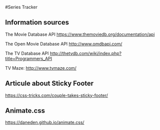 #Series Tracker

## Information sources
The Movie Database API https://www.themoviedb.org/documentation/api

The Open Movie Database API http://www.omdbapi.com/

The TV Database API http://thetvdb.com/wiki/index.php?title=Programmers_API

TV Maze: http://www.tvmaze.com/

## Articule about Sticky Footer
https://css-tricks.com/couple-takes-sticky-footer/

## Animate.css
https://daneden.github.io/animate.css/



